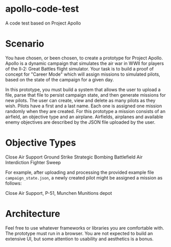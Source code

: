 # apollo-code-test
A code test based on Project Apollo

# Scenario
You have chosen, or been chosen, to create a prototype for Project Apollo. Apollo is a dynamic campaign that simulates the air war in WWII for players of the Il-2: Great Battles flight simulator. Your task is to build a proof of concept for "Career Mode" which will assign missions to simulated pilots, based on the state of the campaign for a given day.

In this prototype, you must build a system that allows the user to upload a file, parse that file to persist campaign state, and then generate missions for new pilots. The user can create, view and delete as many pilots as they wish. Pilots have a first and a last name. Each one is assigned one mission randomly when they are created. For this prototype a mission consists of an airfield, an objective type and an airplane. Airfields, airplanes and available enemy objectives are described by the JSON file uploaded by the user.

# Objective Types
Close Air Support
Ground Strike
Strategic Bombing
Battlefield Air Interdiction
Fighter Sweep


For example, after uploading and processing the provided example file `campaign_state.json`, a newly created pilot might be assigned a mission as follows:

Close Air Support, P-51, Munchen Munitions depot

# Architecture
Feel free to use whatever frameworks or libraries you are comfortable with. The prototype must run in a browser. You are not expected to build an extensive UI, but some attention to usability and aesthetics is a bonus.
